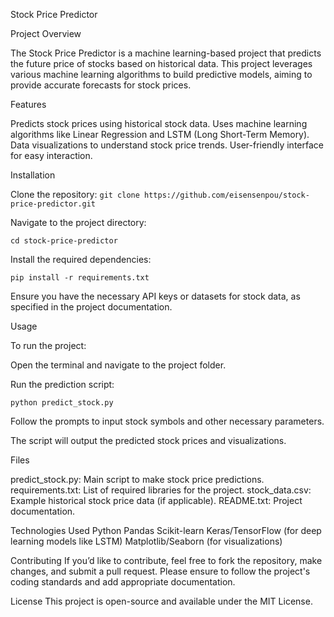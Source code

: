 Stock Price Predictor

Project Overview

The Stock Price Predictor is a machine learning-based project that predicts the future price of stocks based on historical data. This project leverages various machine learning algorithms to build predictive models, aiming to provide accurate forecasts for stock prices.

Features

Predicts stock prices using historical stock data.
Uses machine learning algorithms like Linear Regression and LSTM (Long Short-Term Memory).
Data visualizations to understand stock price trends.
User-friendly interface for easy interaction.

Installation

Clone the repository:
`git clone https://github.com/eisensenpou/stock-price-predictor.git`


Navigate to the project directory:

`cd stock-price-predictor`


Install the required dependencies:

`pip install -r requirements.txt`

Ensure you have the necessary API keys or datasets for stock data, as specified in the project documentation.

Usage

To run the project:

Open the terminal and navigate to the project folder.

Run the prediction script:

```python predict_stock.py```

Follow the prompts to input stock symbols and other necessary parameters.

The script will output the predicted stock prices and visualizations.

Files

predict_stock.py: Main script to make stock price predictions.
requirements.txt: List of required libraries for the project.
stock_data.csv: Example historical stock price data (if applicable).
README.txt: Project documentation.

Technologies Used
Python
Pandas
Scikit-learn
Keras/TensorFlow (for deep learning models like LSTM)
Matplotlib/Seaborn (for visualizations)

Contributing
If you’d like to contribute, feel free to fork the repository, make changes, and submit a pull request. Please ensure to follow the project's coding standards and add appropriate documentation.

License
This project is open-source and available under the MIT License.
